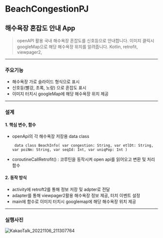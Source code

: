 # BeachCongestionPJ
## 해수욕장 혼잡도 안내 App
> openAPI 활용 국내 해수욕장 혼잡도를 신호등으로 안내합니다. 이미지 클릭시 googleMap으로 해당 해수욕장 위치를 알려줍니다. 
> Kotlin, retrofit, viewpager2, 
------------
### 주요기능
+ 해수욕장 가로 슬라이드 형식으로 표시
+ 신호등(빨강, 초록, 노랑) 으로 혼잡도 표시
+ 이미지 터치시 googleMap에 해당 해수욕장 위치 제공
------------
### 설계
#### 1. 핵심 변수, 함수  
  - openApi의 각 해수욕장 저장용 data class
  
         data class BeachInfo( var congestion: String, var etlDt: String, var poiNm: String, var seqId: Int, var uniqPop: Int )        
      
  - coroutineCallRetrofit() : 코루틴을 동작시켜 open api를 읽어오고 변환 및 처리 함수
  
#### 2. 동작 방식
  - activity에 retroft2를 통해 정보 저장 및 adpter로 전달
  - adapter를 통해 viewpager2활용 해수욕장 정보 제공, 터치 이벤트 설정
  - main에 함수로 이미지 터치시 googlemap에 해당 해수욕장 위치 제공

------------
### 실행사진
![KakaoTalk_20221106_211307764](https://user-images.githubusercontent.com/37658906/200170132-6c00cce3-7fad-4437-80ca-ad4dfeed6123.jpg)
